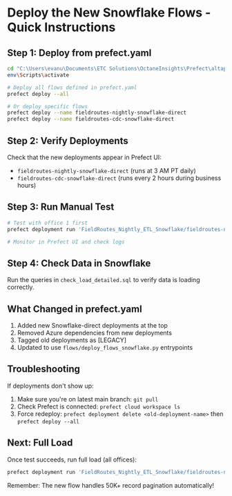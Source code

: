 # Deploy the New Snowflake Flows - Quick Instructions

## Step 1: Deploy from prefect.yaml
```bash
cd "C:\Users\evanu\Documents\ETC Solutions\OctaneInsights\Prefect\altapest-prefect"
env\Scripts\activate

# Deploy all flows defined in prefect.yaml
prefect deploy --all

# Or deploy specific flows
prefect deploy --name fieldroutes-nightly-snowflake-direct
prefect deploy --name fieldroutes-cdc-snowflake-direct
```

## Step 2: Verify Deployments
Check that the new deployments appear in Prefect UI:
- `fieldroutes-nightly-snowflake-direct` (runs at 3 AM PT daily)
- `fieldroutes-cdc-snowflake-direct` (runs every 2 hours during business hours)

## Step 3: Run Manual Test
```bash
# Test with office 1 first
prefect deployment run 'FieldRoutes_Nightly_ETL_Snowflake/fieldroutes-nightly-snowflake-direct' -p test_office_id=1

# Monitor in Prefect UI and check logs
```

## Step 4: Check Data in Snowflake
Run the queries in `check_load_detailed.sql` to verify data is loading correctly.

## What Changed in prefect.yaml
1. Added new Snowflake-direct deployments at the top
2. Removed Azure dependencies from new deployments  
3. Tagged old deployments as [LEGACY]
4. Updated to use `flows/deploy_flows_snowflake.py` entrypoints

## Troubleshooting
If deployments don't show up:
1. Make sure you're on latest main branch: `git pull`
2. Check Prefect is connected: `prefect cloud workspace ls`
3. Force redeploy: `prefect deployment delete <old-deployment-name>` then `prefect deploy --all`

## Next: Full Load
Once test succeeds, run full load (all offices):
```bash
prefect deployment run 'FieldRoutes_Nightly_ETL_Snowflake/fieldroutes-nightly-snowflake-direct'
```

Remember: The new flow handles 50K+ record pagination automatically!